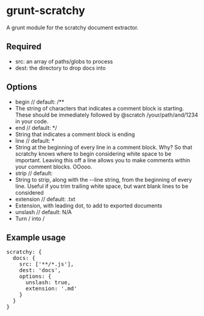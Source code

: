 # grunt-scratchy
A grunt module for the scratchy document extractor.

## Required
- src: an array of paths/globs to process
- dest: the directory to drop docs into

## Options
- begin // default: /**
 - The string of characters that indicates a comment block is starting. These should be immediately
   followed by @scratch /your/path/and/1234 in your code.
- end // default: */
 - String that indicates a comment block is ending
- line // default: *
 - String at the beginning of every line in a comment block. Why? So that scratchy knows where
   to begin considering white space to be important. Leaving this off a line allows you to make
   comments within your comment blocks. OOooo.
- strip // default: <space>
 - String to strip, along with the --line string, from the beginning of every line. Useful if you
   trim trailing white space, but want blank lines to be considered
- extension // default: .txt
 - Extension, with leading dot, to add to exported documents
- unslash // default: N/A
 - Turn / into /

## Example usage

<pre>
scratchy: {
  docs: {
    src: ['**/*.js'],
    dest: 'docs',
    options: {
      unslash: true,
      extension: '.md'
    }
  }
}
</pre>
